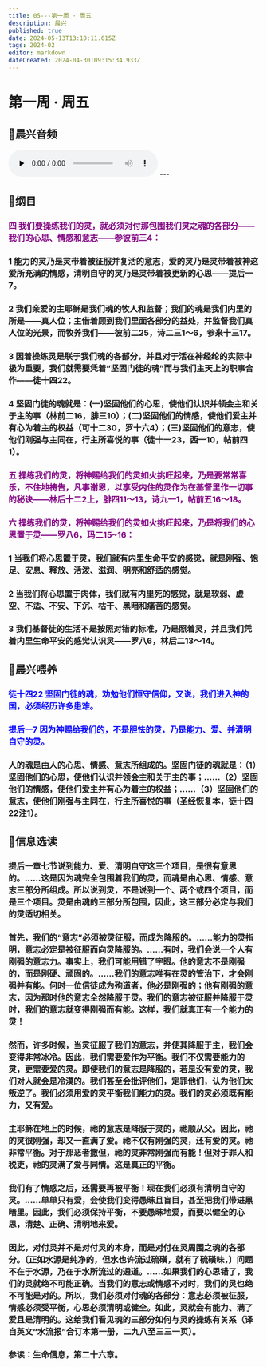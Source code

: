 ```yaml
---
title: 05---第一周 · 周五
description: 晨兴
published: true
date: 2024-05-13T13:10:11.615Z
tags: 2024-02
editor: markdown
dateCreated: 2024-04-30T09:15:34.933Z
---
```


# 第一周 · 周五
## 🎵晨兴音频
<audio id="audio" controls="" preload="none">
      <source id="mp3" src="/2024-02/week1/week1day5.mp3">
</audio>
---

## 📖纲目

### <font color=purple>四   我们要操练我们的灵，就必须对付那包围我们灵之魂的各部分——我们的心思、情感和意志——参彼前三4：</font>

### 1   能力的灵乃是灵带着被征服并复活的意志，爱的灵乃是灵带着被神这爱所充满的情感，清明自守的灵乃是灵带着被更新的心思——提后一7。

### 2   我们亲爱的主耶稣是我们魂的牧人和监督；我们的魂是我们内里的所是——真人位；主借着顾到我们里面各部分的益处，并监督我们真人位的光景，而牧养我们——彼前二25，诗二三1～6，参来十三17。

### 3   因着操练灵是联于我们魂的各部分，并且对于活在神经纶的实际中极为重要，我们就需要凭着“坚固门徒的魂”而与我们主天上的职事合作——徒十四22。

### 4   坚固门徒的魂就是：(一)坚固他们的心思，使他们认识并领会主和关于主的事（林前二16，腓三10）；(二)坚固他们的情感，使他们爱主并有心为着主的权益（可十二30，罗十六4）；(三)坚固他们的意志，使他们刚强与主同在，行主所喜悦的事（徒十一23，西一10，帖前四1）。

### <font color=purple>五   操练我们的灵，将神赐给我们的灵如火挑旺起来，乃是要常常喜乐，不住地祷告，凡事谢恩，以享受内住的灵作为在基督里作一切事的秘诀——林后十二2上，腓四11～13，诗九一1，帖前五16～18。</font>

### <font color=purple>六   操练我们的灵，将神赐给我们的灵如火挑旺起来，乃是将我们的心思置于灵——罗八6，玛二15~16：</font>

### 1   当我们将心思置于灵，我们就有内里生命平安的感觉，就是刚强、饱足、安息、释放、活泼、滋润、明亮和舒适的感觉。

### 2   当我们将心思置于肉体，我们就有内里死的感觉，就是软弱、虚空、不适、不安、下沉、枯干、黑暗和痛苦的感觉。

### 3   我们基督徒的生活不是按照对错的标准，乃是照着灵，并且我们凭着内里生命平安的感觉认识灵——罗八6，林后二13～14。

## 📖晨兴喂养

### <font color=blue>徒十四22    坚固门徒的魂，劝勉他们恒守信仰，又说，我们进入神的国，必须经历许多患难。</font>

### <font color=blue>提后一7    因为神赐给我们的，不是胆怯的灵，乃是能力、爱、并清明自守的灵。</font>

### 人的魂是由人的心思、情感、意志所组成的。坚固门徒的魂就是：（1）坚固他们的心思，使他们认识并领会主和关于主的事；……（2）坚固他们的情感，使他们爱主并有心为着主的权益；……（3）坚固他们的意志，使他们刚强与主同在，行主所喜悦的事（圣经恢复本，徒十四22注1）。

## 📖信息选读

### 提后一章七节说到能力、爱、清明自守这三个项目，是很有意思的。……这是因为魂完全包围着我们的灵，而魂是由心思、情感、意志三部分所组成。所以说到灵，不是说到一个、两个或四个项目，而是三个项目。灵是由魂的三部分所包围，因此，这三部分必定与我们的灵适切相关。

### 首先，我们的“意志”必须被灵征服，而成为降服的。……能力的灵指明，意志必定是被征服而向灵降服的。……有时，我们会说一个人有刚强的意志力。事实上，我们可能用错了字眼。他的意志不是刚强的，而是刚硬、顽固的。……我们的意志唯有在灵的管治下，才会刚强并有能。何时一位信徒成为殉道者，他必是刚强的；他有刚强的意志，因为那时他的意志全然降服于灵。我们的意志被征服并降服于灵时，我们的意志就变得刚强而有能。这样，我们就真正有一个能力的灵！

### 然而，许多时候，当灵征服了我们的意志，并使其降服于主，我们会变得非常冰冷。因此，我们需要爱作为平衡。我们不仅需要能力的灵，更需要爱的灵。即使我们的意志是降服的，若是没有爱的灵，我们对人就会是冷漠的。我们甚至会批评他们，定罪他们，认为他们太叛逆了。我们必须用爱的灵平衡我们能力的灵。我们的灵必须既有能力，又有爱。

### 主耶稣在地上的时候，祂的意志是降服于灵的，祂顺从父。因此，祂的灵很刚强，却又一直满了爱。祂不仅有刚强的灵，还有爱的灵。祂非常平衡。对于那恶者撒但，祂的灵非常刚强而有能！但对于罪人和税吏，祂的灵满了爱与同情。这是真正的平衡。

### 我们有了情感之后，还需要再被平衡！现在我们必须有清明自守的灵。……单单只有爱，会使我们变得愚昧且盲目，甚至把我们带进黑暗里。因此，我们必须保持平衡，不要愚昧地爱，而要以健全的心思，清楚、正确、清明地来爱。

### 因此，对付灵并不是对付灵的本身，而是对付在灵周围之魂的各部分。〔正如水源是纯净的，但水也许流过硫磺，就有了硫磺味，〕问题不在于水源，乃在于水所流过的通道。……如果我们的心思错了，我们的灵就绝不可能正确。当我们的意志或情感不对时，我们的灵也绝不可能是对的。所以，我们必须对付魂的各部分：意志必须被征服，情感必须受平衡，心思必须清明或健全。如此，灵就会有能力、满了爱且是清明的。这给我们看见魂的三部分如何与灵的操练有关系（译自英文“水流报”合订本第一册，二九八至三三一页）。

### 参读：生命信息，第二十六章。
<!-- Google tag (gtag.js) -->
<script async src="https://www.googletagmanager.com/gtag/js?id=G-1P8709Z16T"></script>
<script>
  window.dataLayer = window.dataLayer || [];
  function gtag(){dataLayer.push(arguments);}
  gtag('js', new Date());

  gtag('config', 'G-1P8709Z16T');
</script>